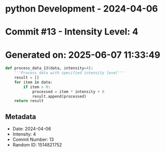﻿# python Development - 2024-04-06
# Commit #13 - Intensity Level: 4
# Generated on: 2025-06-07 11:33:49
```python
def process_data_13(data, intensity=4):
    '''Process data with specified intensity level'''
    result = []
    for item in data:
        if item > 0:
            processed = item * intensity + 6
            result.append(processed)
    return result
```
## Metadata
- Date: 2024-04-06
- Intensity: 4
- Commit Number: 13
- Random ID: 1514821752
